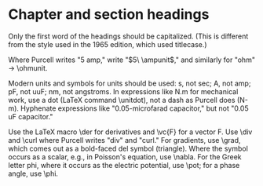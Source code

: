 Chapter and section headings
========

Only the first word of the headings should be capitalized. (This is
different from the style used in the 1965 edition, which used titlecase.)

Where Purcell writes "5 amp," write "$5\ \ampunit$," and similarly
for "ohm" -> \ohmunit.

Modern units and symbols for units should be used: s, not sec; A, not amp;
pF, not uuF; nm, not angstroms. In expressions like N.m for mechanical work,
use a dot (LaTeX command \unitdot), not a dash as Purcell does (N-m).
Hyphenate expressions like "0.05-microfarad capacitor," but not
"0.05 uF capacitor."

Use the LaTeX macro \der for derivatives and \vc{F} for a vector F.
Use \div and \curl where Purcell writes "div" and "curl." For gradients,
use \grad, which comes out as a bold-faced del symbol (triangle).
Where the symbol occurs as a scalar, e.g., in Poisson's equation,
use \nabla. For the Greek letter phi, where it occurs as the electric
potential, use \pot; for a phase angle, use \phi.
